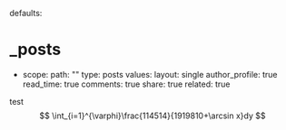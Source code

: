 defaults:
  # _posts
  - scope:
      path: ""
      type: posts
    values:
      layout: single
      author_profile: true
      read_time: true
      comments: true
      share: true
      related: true



test
$$
\int_{i=1}^{\varphi}\frac{114514}{1919810+\arcsin x}dy
$$
